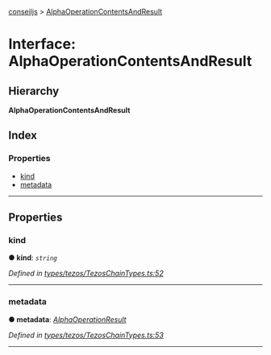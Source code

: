 [conseiljs](../README.md) > [AlphaOperationContentsAndResult](../interfaces/alphaoperationcontentsandresult.md)

# Interface: AlphaOperationContentsAndResult

## Hierarchy

**AlphaOperationContentsAndResult**

## Index

### Properties

* [kind](alphaoperationcontentsandresult.md#kind)
* [metadata](alphaoperationcontentsandresult.md#metadata)

---

## Properties

<a id="kind"></a>

###  kind

**● kind**: *`string`*

*Defined in [types/tezos/TezosChainTypes.ts:52](https://github.com/Cryptonomic/ConseilJS/blob/9065a8e/src/types/tezos/TezosChainTypes.ts#L52)*

___
<a id="metadata"></a>

###  metadata

**● metadata**: *[AlphaOperationResult](alphaoperationresult.md)*

*Defined in [types/tezos/TezosChainTypes.ts:53](https://github.com/Cryptonomic/ConseilJS/blob/9065a8e/src/types/tezos/TezosChainTypes.ts#L53)*

___


